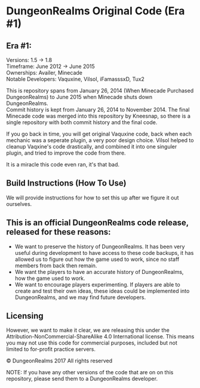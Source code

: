 # DungeonRealms Original Code (Era #1)

## Era #1:
Versions: 1.5 -> 1.8  
Timeframe: June 2012 -> June 2015  
Ownerships: Availer, Minecade  
Notable Developers: Vaquxine, Vilsol, iFamasssxD, Tux2  

This is repository spans from January 26, 2014 (When Minecade Purchased DungeonRealms) to June 2015 when Minecade shuts down DungeonRealms.   
Commit history is kept from January 26, 2014 to November 2014. The final Minecade code was merged into this repository by Kneesnap, so there is a single repository with both commit history and the final code.

If you go back in time, you will get original Vaquxine code, back when each mechanic was a seperate plugin, a very poor design choice.
Vilsol helped to cleanup Vaqxine's code drastically, and combined it into one singuler plugin, and tried to improve the code from there.

It is a miracle this code even ran, it's that bad.

## Build Instructions (How To Use)
We will provide instructions for how to set this up after we figure it out ourselves.

## This is an official DungeonRealms code release, released for these reasons:
 - We want to preserve the history of DungeonRealms. It has been very useful during development to have access to these code backups, it has allowed us to figure out how the game used to work, since no staff members from back then remain.
 - We want the players to have an accurate history of DungeonRealms, how the game used to work.
 - We want to encourage players experimenting. If players are able to create and test their own ideas, these ideas could be implemented into DungeonRealms, and we may find future developers.

## Licensing
However, we want to make it clear, we are releasing this under the Attribution-NonCommercial-ShareAlike 4.0 International license.
This means you may not use this code for commercial purposes, included but not limited to for-profit practice servers.

© DungeonRealms 2017 All rights reserved

NOTE: If you have any other versions of the code that are on on this repository, please send them to a DungeonRealms developer.
